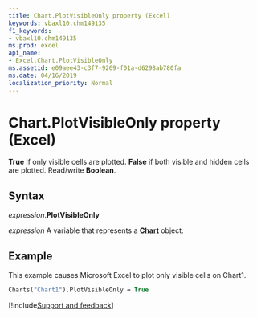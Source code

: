 ```yaml
---
title: Chart.PlotVisibleOnly property (Excel)
keywords: vbaxl10.chm149135
f1_keywords:
- vbaxl10.chm149135
ms.prod: excel
api_name:
- Excel.Chart.PlotVisibleOnly
ms.assetid: e09aee43-c3f7-9269-f01a-d6298ab780fa
ms.date: 04/16/2019
localization_priority: Normal
---
```



# Chart.PlotVisibleOnly property (Excel)

**True** if only visible cells are plotted. **False** if both visible and hidden cells are plotted. Read/write **Boolean**.


## Syntax

_expression_.**PlotVisibleOnly**

_expression_ A variable that represents a **[Chart](Excel.Chart(object).md)** object.


## Example

This example causes Microsoft Excel to plot only visible cells on Chart1.

```vb
Charts("Chart1").PlotVisibleOnly = True
```




[!include[Support and feedback](~/includes/feedback-boilerplate.md)]